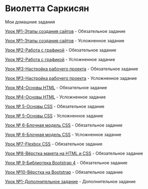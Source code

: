 # Виолетта Саркисян

Мои домашние задания

[Урок №1-Этапы создания сайтов](https://wireframe.cc/hWjtq8 "Обязательное задание") - Обязательное задание

[Урок №1-Этапы создания сайтов](https://wireframe.cc/7qw8Kc "Усложненное задание") - Усложненное задание

[Урок №2-Работа с графикой](https://yadi.sk/d/vta4v2QBY9nyYw "Обязательное задание") - Обязательное задание

[Урок №2-Работа с графикой](https://yadi.sk/d/vta4v2QBY9nyYw "Усложненное задание") - Усложненное задание

[Урок №3-Настройка рабочего проекта](https://violettaarms.github.io/ "Обязательное задание") - Обязательное задание

[Урок №3-Настройка рабочего проекта](https://violettaarms.github.io/ "Усложненное задание") - Усложненное задание

[Урок №4-Основы HTML](https://violettaarms.github.io/Lesson4/ "Обязательное задание") - Обязательное задание

[Урок №4-Основы HTML](https://violettaarms.github.io/Lesson4_1/ "Усложненное задание") - Усложненное задание

[Урок № 5-Основы CSS](https://violettaarms.github.io/Lesson5/ "Обязательное задание") - Обязательное задание

[Урок № 5-Основы CSS](https://violettaarms.github.io/Lesson_5/ "Усложненное задание") - Усложненное задание

[Урок № 6-Блочная модель CSS](https://violettaarms.github.io/Lesson6/ "Обязательное задание") - Обязательное задание

[Урок № 6-Блочная модель CSS](https://violettaarms.github.io/Lesson6/ "Усложненное задание") - Усложненное задание

[Урок №7-Flexbox CSS](https://violettaarms.github.io/Lesson7/ "Обязательное задание") - Обязательное задание

[Урок №8-Вёрстка макета на HTML и CSS](https://violettaarms.github.io/Lesson8/src/ "Обязательное задание") - Обязательное задание

[Урок № 9-Библиотека Bootstrap 4](https://violettaarms.github.io/Lesson9/ "Обязательное задание") - Обязательное задание

[Урок №10-Вёрстка на Bootstrap](https://violettaarms.github.io/Lesson10/ "Обязательное задание") - Обязательное задание

[Урок №1-Дополнительное задание](https://violettaarms.github.io/Lesson10/ "Обязательное задание") - Дополнительное задание
